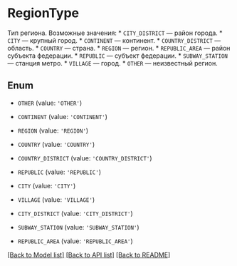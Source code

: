 # RegionType

Тип региона.  Возможные значения:  * `CITY_DISTRICT` — район города.  * `CITY` — крупный город.  * `CONTINENT` — континент.  * `COUNTRY_DISTRICT` — область.  * `COUNTRY` — страна.  * `REGION` — регион.  * `REPUBLIC_AREA` — район субъекта федерации.  * `REPUBLIC` — субъект федерации.  * `SUBWAY_STATION` — станция метро.  * `VILLAGE` — город.  * `OTHER` — неизвестный регион. 

## Enum

* `OTHER` (value: `'OTHER'`)

* `CONTINENT` (value: `'CONTINENT'`)

* `REGION` (value: `'REGION'`)

* `COUNTRY` (value: `'COUNTRY'`)

* `COUNTRY_DISTRICT` (value: `'COUNTRY_DISTRICT'`)

* `REPUBLIC` (value: `'REPUBLIC'`)

* `CITY` (value: `'CITY'`)

* `VILLAGE` (value: `'VILLAGE'`)

* `CITY_DISTRICT` (value: `'CITY_DISTRICT'`)

* `SUBWAY_STATION` (value: `'SUBWAY_STATION'`)

* `REPUBLIC_AREA` (value: `'REPUBLIC_AREA'`)

[[Back to Model list]](../README.md#documentation-for-models) [[Back to API list]](../README.md#documentation-for-api-endpoints) [[Back to README]](../README.md)



